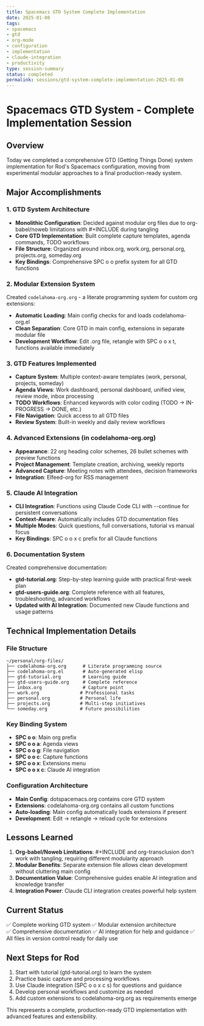 ```yaml
---
title: Spacemacs GTD System Complete Implementation
date: 2025-01-08
tags:
- spacemacs
- gtd
- org-mode
- configuration
- implementation
- claude-integration
- productivity
type: session-summary
status: completed
permalink: sessions/gtd-system-complete-implementation-2025-01-08
---
```


# Spacemacs GTD System - Complete Implementation Session

## Overview
Today we completed a comprehensive GTD (Getting Things Done) system implementation for Rod's Spacemacs configuration, moving from experimental modular approaches to a final production-ready system.

## Major Accomplishments

### 1. GTD System Architecture
- **Monolithic Configuration**: Decided against modular org files due to org-babel/noweb limitations with #+INCLUDE during tangling
- **Core GTD Implementation**: Built complete capture templates, agenda commands, TODO workflows
- **File Structure**: Organized around inbox.org, work.org, personal.org, projects.org, someday.org
- **Key Bindings**: Comprehensive SPC o o prefix system for all GTD functions

### 2. Modular Extension System
Created `codelahoma-org.org` - a literate programming system for custom org extensions:
- **Automatic Loading**: Main config checks for and loads codelahoma-org.el
- **Clean Separation**: Core GTD in main config, extensions in separate modular file
- **Development Workflow**: Edit .org file, retangle with SPC o o x t, functions available immediately

### 3. GTD Features Implemented
- **Capture System**: Multiple context-aware templates (work, personal, projects, someday)
- **Agenda Views**: Work dashboard, personal dashboard, unified view, review mode, inbox processing
- **TODO Workflows**: Enhanced keywords with color coding (TODO → IN-PROGRESS → DONE, etc.)
- **File Navigation**: Quick access to all GTD files
- **Review System**: Built-in weekly and daily review workflows

### 4. Advanced Extensions (in codelahoma-org.org)
- **Appearance**: 22 org heading color schemes, 26 bullet schemes with preview functions
- **Project Management**: Template creation, archiving, weekly reports  
- **Advanced Capture**: Meeting notes with attendees, decision frameworks
- **Integration**: Elfeed-org for RSS management

### 5. Claude AI Integration
- **CLI Integration**: Functions using Claude Code CLI with --continue for persistent conversations
- **Context-Aware**: Automatically includes GTD documentation files
- **Multiple Modes**: Quick questions, full conversations, tutorial vs manual focus
- **Key Bindings**: SPC o o x c prefix for all Claude functions

### 6. Documentation System
Created comprehensive documentation:
- **gtd-tutorial.org**: Step-by-step learning guide with practical first-week plan
- **gtd-users-guide.org**: Complete reference with all features, troubleshooting, advanced workflows
- **Updated with AI Integration**: Documented new Claude functions and usage patterns

## Technical Implementation Details

### File Structure
```
~/personal/org-files/
├── codelahoma-org.org      # Literate programming source
├── codelahoma-org.el       # Auto-generated elisp
├── gtd-tutorial.org        # Learning guide  
├── gtd-users-guide.org     # Complete reference
├── inbox.org               # Capture point
├── work.org               # Professional tasks
├── personal.org           # Personal life
├── projects.org           # Multi-step initiatives
└── someday.org            # Future possibilities
```

### Key Binding System
- **SPC o o**: Main org prefix
- **SPC o o a**: Agenda views  
- **SPC o o g**: File navigation
- **SPC o o c**: Capture functions
- **SPC o o x**: Extensions menu
- **SPC o o x c**: Claude AI integration

### Configuration Architecture
- **Main Config**: dotspacemacs.org contains core GTD system
- **Extensions**: codelahoma-org.org contains all custom functions
- **Auto-loading**: Main config automatically loads extensions if present
- **Development**: Edit → retangle → reload cycle for extensions

## Lessons Learned
1. **Org-babel/Noweb Limitations**: #+INCLUDE and org-transclusion don't work with tangling, requiring different modularity approach
2. **Modular Benefits**: Separate extension file allows clean development without cluttering main config
3. **Documentation Value**: Comprehensive guides enable AI integration and knowledge transfer
4. **Integration Power**: Claude CLI integration creates powerful help system

## Current Status
✅ Complete working GTD system
✅ Modular extension architecture  
✅ Comprehensive documentation
✅ AI integration for help and guidance
✅ All files in version control ready for daily use

## Next Steps for Rod
1. Start with tutorial (gtd-tutorial.org) to learn the system
2. Practice basic capture and processing workflows
3. Use Claude integration (SPC o o x c s) for questions and guidance
4. Develop personal workflows and customize as needed
5. Add custom extensions to codelahoma-org.org as requirements emerge

This represents a complete, production-ready GTD implementation with advanced features and extensibility.